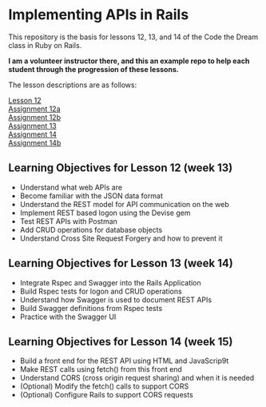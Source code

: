 # Implementing APIs in Rails

This repository is the basis for lessons 12, 13, and 14 of the Code the Dream class in Ruby on Rails.

**I am a volunteer instructor there, and this an example repo to help each student through the progression of these lessons.**

The lesson descriptions are as follows:

[Lesson 12](/lessons/Lesson-12-Building-an-API.md)  
[Assignment 12a](/lessons/Assignment-12a-REST-Introduction-and-Authentication.md)  
[Assignment 12b](/lessons/Assignment-12b-More-REST-APIs-md)  
[Assignment 13](/lessons/Assignment-13-Documenting-REST-APIs-with-Swagger.md)  
[Assignment 14](/lessons/Assignment-14-Calling-REST-from-JavaScript.md)  
[Assignment 14b](/lessons/Assignment-14b-Support-for-CORS.md) 

## Learning Objectives for Lesson 12 (week 13)

- Understand what web APIs are
- Become familiar with the JSON data format
- Understand the REST model for API communication on the web
- Implement REST based logon using the Devise gem
- Test REST APIs with Postman
- Add CRUD operations for database objects
- Understand Cross Site Request Forgery and how to prevent it

## Learning Objectives for Lesson 13 (week 14)

- Integrate Rspec and Swagger into the Rails Application
- Build Rspec tests for logon and CRUD operations
- Understand how Swagger is used to document REST APIs
- Build Swagger definitions from Rspec tests
- Practice with the Swagger UI

## Learning Objectives for Lesson 14 (week 15)

- Build a front end for the REST API using HTML and JavaScrip9t
- Make REST calls using fetch() from this front end
- Understand CORS (cross origin request sharing) and when it is needed
- (Optional) Modify the fetch() calls to support CORS
- (Optional) Configure Rails to support CORS requests

